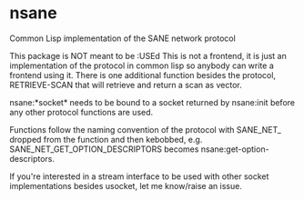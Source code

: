 # nsane
Common Lisp implementation of the SANE network protocol

This package is NOT meant to be :USEd
This is not a frontend, it is just an implementation of the protocol in common lisp so anybody can write a frontend using it.
There is one additional function besides the protocol, RETRIEVE-SCAN that will retrieve and return a scan as vector. 

nsane:\*socket\* needs to be bound to a socket returned by nsane:init before any other protocol functions are used.

Functions follow the naming convention of the protocol with SANE_NET_ dropped from the function and then kebobbed, e.g. SANE_NET_GET_OPTION_DESCRIPTORS becomes nsane:get-option-descriptors.

If you're interested in a stream interface to be used with other socket implementations besides usocket, let me know/raise an issue.
